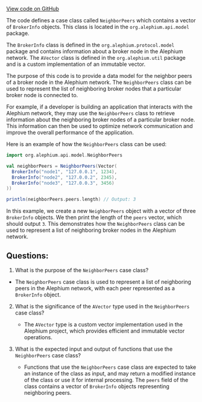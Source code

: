[View code on GitHub](https://github.com/alephium/alephium/blob/master/api/src/main/scala/org/alephium/api/model/NeighborPeers.scala)

The code defines a case class called `NeighborPeers` which contains a vector of `BrokerInfo` objects. This class is located in the `org.alephium.api.model` package.

The `BrokerInfo` class is defined in the `org.alephium.protocol.model` package and contains information about a broker node in the Alephium network. The `AVector` class is defined in the `org.alephium.util` package and is a custom implementation of an immutable vector.

The purpose of this code is to provide a data model for the neighbor peers of a broker node in the Alephium network. The `NeighborPeers` class can be used to represent the list of neighboring broker nodes that a particular broker node is connected to.

For example, if a developer is building an application that interacts with the Alephium network, they may use the `NeighborPeers` class to retrieve information about the neighboring broker nodes of a particular broker node. This information can then be used to optimize network communication and improve the overall performance of the application.

Here is an example of how the `NeighborPeers` class can be used:

```scala
import org.alephium.api.model.NeighborPeers

val neighborPeers = NeighborPeers(Vector(
  BrokerInfo("node1", "127.0.0.1", 1234),
  BrokerInfo("node2", "127.0.0.2", 2345),
  BrokerInfo("node3", "127.0.0.3", 3456)
))

println(neighborPeers.peers.length) // Output: 3
``` 

In this example, we create a new `NeighborPeers` object with a vector of three `BrokerInfo` objects. We then print the length of the `peers` vector, which should output `3`. This demonstrates how the `NeighborPeers` class can be used to represent a list of neighboring broker nodes in the Alephium network.
## Questions: 
 1. What is the purpose of the `NeighborPeers` case class?
   - The `NeighborPeers` case class is used to represent a list of neighboring peers in the Alephium network, with each peer represented as a `BrokerInfo` object.

2. What is the significance of the `AVector` type used in the `NeighborPeers` case class?
   - The `AVector` type is a custom vector implementation used in the Alephium project, which provides efficient and immutable vector operations.

3. What is the expected input and output of functions that use the `NeighborPeers` case class?
   - Functions that use the `NeighborPeers` case class are expected to take an instance of the class as input, and may return a modified instance of the class or use it for internal processing. The `peers` field of the class contains a vector of `BrokerInfo` objects representing neighboring peers.